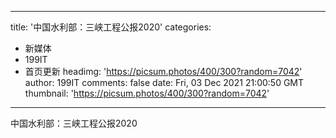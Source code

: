 
---
title: '中国水利部：三峡工程公报2020'
categories: 
 - 新媒体
 - 199IT
 - 首页更新
headimg: 'https://picsum.photos/400/300?random=7042'
author: 199IT
comments: false
date: Fri, 03 Dec 2021 21:00:50 GMT
thumbnail: 'https://picsum.photos/400/300?random=7042'
---

<div>   
中国水利部：三峡工程公报2020  
</div>
            